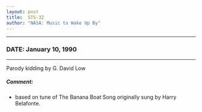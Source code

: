 ```yaml
---
layout: post
title:  STS-32
author: "NASA: Music to Wake Up By"
---
```


----
### DATE: January 10, 1990
----
Parody kidding by G. David Low

##### Comment:
* based on tune of The Banana Boat Song originally sung by Harry Belafonte.
